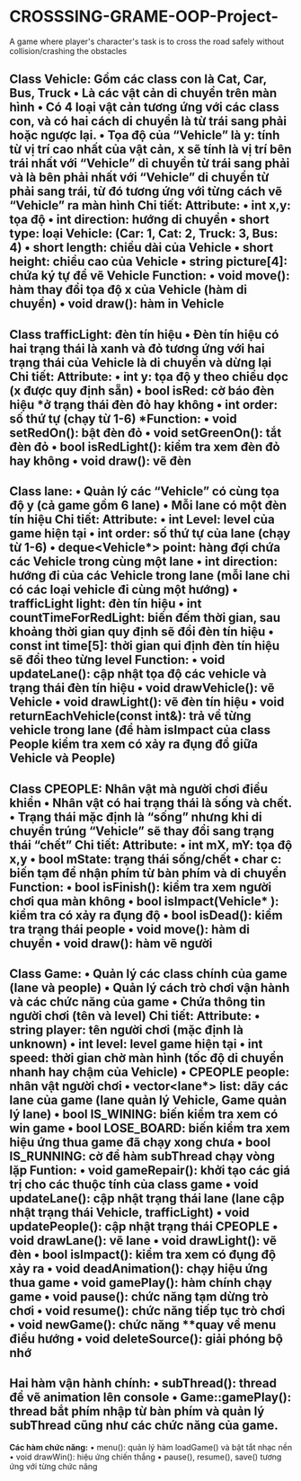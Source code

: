 # CROSSSING-GRAME-OOP-Project-
A game where player's character's task is to cross the road safely without collision/crashing the obstacles

**Class Vehicle: Gồm các class con là Cat, Car, Bus, Truck** 
•	Là các vật cản di chuyển trên màn hình
•	Có 4 loại vật cản tương ứng với các class con, và có hai cách di chuyển là từ trái sang phải hoặc ngược lại.
•	Tọa độ của “Vehicle” là y: tính từ vị trí cao nhất của vật cản, x sẽ tính là vị trí bên trái nhất với “Vehicle” di chuyển từ trái sang phải và là bên phải nhất với “Vehicle” di chuyển từ phải sang trái, từ đó tương ứng với từng cách vẽ “Vehicle” ra màn hình
Chi tiết:
Attribute: 
•	int x,y: tọa độ
•	int direction: hướng di chuyển
•	short type: loại Vehicle: (Car: 1, Cat: 2, Truck: 3, Bus: 4)
•	short length: chiều dài của Vehicle
•	short height: chiều cao của Vehicle
•	string picture[4]: chứa ký tự để vẽ Vehicle
Function:
•	void move(): hàm thay đổi tọa độ x của Vehicle (hàm di chuyển)
•	void draw(): hàm in Vehicle
----------------------------------------------------------------------------------------------------------------------
**Class trafficLight: đèn tín hiệu**
•	Đèn tín hiệu có hai trạng thái là xanh và đỏ tương ứng với hai trạng thái của Vehicle là di chuyển và dừng lại
Chi tiết:
Attribute: 
•	int y: tọa độ y theo chiều dọc (x được quy định sẵn)
•	bool isRed: cờ báo đèn hiệu *ở trạng thái đèn đỏ hay không
•	int order: số thứ tự (chạy từ 1-6)
*Function: 
•	void setRedOn(): bật đèn đỏ
•	void setGreenOn(): tắt đèn đỏ
•	bool isRedLight(): kiểm tra xem đèn đỏ hay không
•	void draw(): vẽ đèn
----------------------------------------------------------------------------------------------------------------------
**Class lane:** 
•	Quản lý các “Vehicle” có cùng tọa độ y (cả game gồm 6 lane)
•	Mỗi lane có một đèn tín hiệu
Chi tiết:
Attribute:
•	int Level: level của game hiện tại
•	int order: số thứ tự của lane (chạy từ 1-6)
•	deque<Vehicle*> point: hàng đợi chứa các Vehicle trong cùng một lane
•	int direction: hướng đi của các Vehicle trong lane (mỗi lane chỉ có các loại vehicle đi cùng một hướng)
•	trafficLight light: đèn tín hiệu
•	int countTimeForRedLight: biến đếm thời gian, sau khoảng thời gian quy định sẽ đổi đèn tín hiệu
•	const int time[5]: thời gian qui định đèn tín hiệu sẽ đổi theo từng level
Function:
•	void updateLane(): cập nhật tọa độ các vehicle và trạng thái đèn tín hiệu
•	void drawVehicle(): vẽ Vehicle
•	void drawLight(): vẽ đèn tín hiệu
•	void returnEachVehicle(const int&): trả về từng vehicle trong lane (để hàm isImpact của class People kiểm tra xem có xảy ra đụng đồ giữa Vehicle và People)
----------------------------------------------------------------------------------------------------------------------
**Class CPEOPLE: Nhân vật mà người chơi điều khiển**
•	Nhân vật có hai trạng thái là sống và chết.
•	Trạng thái mặc định là “sống” nhưng khi di chuyển trúng “Vehicle” sẽ thay đổi sang trạng thái “chết”
Chi tiết:
Attribute:
•	int mX, mY: tọa độ x,y
•	bool mState: trạng thái sống/chết
•	char c: biến tạm để nhận phím từ bàn phím và di chuyển
Function:
•	bool isFinish(): kiểm tra xem người chơi qua màn không
•	bool isImpact(Vehicle* ): kiểm tra có xảy ra đụng độ
•	bool isDead(): kiểm tra trạng thái people
•	void move(): hàm di chuyển
•	void draw(): hàm vẽ người
----------------------------------------------------------------------------------------------------------------------
**Class Game:** 
•	Quản lý các class chính của game (lane và people)
•	Quản lý cách trò chơi vận hành và các chức năng của game
•	Chứa thông tin người chơi (tên và level)
Chi tiết:
Attribute: 
•	string player: tên người chơi (mặc định là unknown)
•	int level: level game hiện tại
•	int speed: thời gian chờ màn hình (tốc độ di chuyển nhanh hay chậm của Vehicle)
•	CPEOPLE people: nhân vật người chơi
•	vector<lane*> list: dãy các lane của game (lane quản lý Vehicle, Game quản lý lane)
•	bool IS_WINING: biến kiểm tra xem có win game
•	bool LOSE_BOARD: biến kiểm tra xem hiệu ứng thua game đã chạy xong chưa
•	bool IS_RUNNING: cờ để hàm subThread chạy vòng lặp
Funtion:
•	void gameRepair(): khởi tạo các giá trị cho các thuộc tính  của class game
•	void updateLane(): cập nhật trạng thái lane (lane cập nhật trạng thái Vehicle, trafficLight)
•	void updatePeople(): cập nhật trạng thái CPEOPLE 
•	void drawLane(): vẽ lane
•	void drawLight(): vẽ đèn
•	bool isImpact(): kiểm tra xem có đụng độ xảy ra
•	void deadAnimation(): chạy hiệu ứng thua game
•	void gamePlay(): hàm chính chạy game
•	void pause(): chức năng tạm dừng trò chơi 
•	void resume(): chức năng tiếp tục trò chơi
•	void newGame(): chức năng **quay về menu điều hướng
•	void deleteSource(): giải phóng bộ nhớ
----------------------------------------------------------------------------------------------------------------------
**Hai hàm vận hành chính:**
•	subThread(): thread để vẽ animation lên console
•	Game::gamePlay(): thread bắt phím nhập từ bàn phím và quản lý subThread cũng như các chức năng của game.
----------------------------------------------------------------------------------------------------------------------
**Các hàm chức năng:**
•	menu(): quản lý hàm loadGame() và bật tắt nhạc nền
•	void drawWin(): hiệu ứng chiến thắng
•	pause(), resume(), save() tương ứng với từng chức năng 
